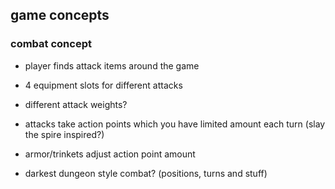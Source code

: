## game concepts

### combat concept
- player finds attack items around the game
- 4 equipment slots for different attacks
- different attack weights?
- attacks take action points which you have limited amount each turn (slay the spire inspired?)
- armor/trinkets adjust action point amount

- darkest dungeon style combat? (positions, turns and stuff)
